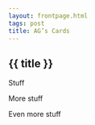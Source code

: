 ```yaml
---
layout: frontpage.html
tags: post
title: AG’s Cards
---
```


## {{ title }}

Stuff

More stuff

Even more stuff